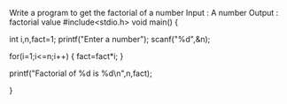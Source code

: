 Write a program to get the factorial of a number
Input : A number
Output : factorial value
#include<stdio.h>
void main()
{

   int i,n,fact=1;
   printf("Enter a number");
   scanf("%d",&n);
   
   for(i=1;i<=n;i++)
   {
    fact=fact*i;
   }
   
   printf("Factorial of %d is %d\n",n,fact);
   
}   
